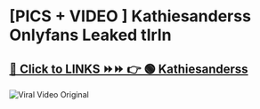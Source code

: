 
 # [PICS + VIDEO ] Kathiesanderss Onlyfans Leaked tlrln

## <h2><a href="https://clipsfans.com/Kathiesanderss&ref=git">🔗 Click to LINKS ⏩⏩ 👉 🟢 Kathiesanderss </a></h2>

<a href="https://clipsfans.com/Kathiesanderss&ref=git" rel="nofollow" data-target="animated-image.originalLink"><img src="https://i.ibb.co.com/xMMVF88/686577567.gif" alt="Viral Video Original" style="max-width: 100%; display: inline-block;" data-target="animated-image.originalImage"></a>

